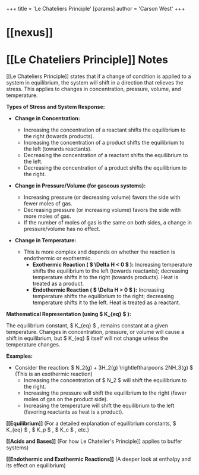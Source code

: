 +++
 title = 'Le Chateliers Principle'
[params]
	author = 'Carson West'
+++
# [[nexus]]
# [[Le Chateliers Principle]] Notes

[[Le Chateliers Principle]] states that if a change of condition is applied to a system in equilibrium, the system will shift in a direction that relieves the stress.  This applies to changes in concentration, pressure, volume, and temperature.

**Types of Stress and System Response:**

* **Change in Concentration:**
    * Increasing the concentration of a reactant shifts the equilibrium to the right (towards products).
    * Increasing the concentration of a product shifts the equilibrium to the left (towards reactants).
    * Decreasing the concentration of a reactant shifts the equilibrium to the left.
    * Decreasing the concentration of a product shifts the equilibrium to the right.

* **Change in Pressure/Volume (for gaseous systems):**
    * Increasing pressure (or decreasing volume) favors the side with fewer moles of gas.
    * Decreasing pressure (or increasing volume) favors the side with more moles of gas.  
    * If the number of moles of gas is the same on both sides, a change in pressure/volume has no effect.

* **Change in Temperature:**
    * This is more complex and depends on whether the reaction is endothermic or exothermic.
        * **Exothermic Reaction ( $  \Delta H < 0  $ ):**  Increasing temperature shifts the equilibrium to the left (towards reactants); decreasing temperature shifts it to the right (towards products).  Heat is treated as a product.
        * **Endothermic Reaction ( $  \Delta H > 0  $ ):** Increasing temperature shifts the equilibrium to the right; decreasing temperature shifts it to the left. Heat is treated as a reactant.

**Mathematical Representation (using  $ K_{eq} $ ):**

The equilibrium constant,  $ K_{eq} $ , remains constant at a given temperature.  Changes in concentration, pressure, or volume will cause a shift in equilibrium, but  $ K_{eq} $  itself will not change unless the temperature changes.


**Examples:**

* Consider the reaction:   $ N_2(g) + 3H_2(g) \rightleftharpoons 2NH_3(g) $   (This is an exothermic reaction)
    * Increasing the concentration of  $ N_2 $  will shift the equilibrium to the right.
    * Increasing the pressure will shift the equilibrium to the right (fewer moles of gas on the product side).
    * Increasing the temperature will shift the equilibrium to the left (favoring reactants as heat is a product).


**[[Equilibrium]]**  (For a detailed explanation of equilibrium constants,  $ K_{eq} $ ,  $ K_p $ ,  $ K_c $ , etc.)

**[[Acids and Bases]]** (For how Le Chatelier's Principle]] applies to buffer systems)

**[[Endothermic and Exothermic Reactions]]** (A deeper look at enthalpy and its effect on equilibrium)

